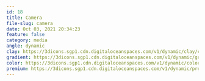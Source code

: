 ```yaml
---
id: 18
title: Camera
file-slug: camera
date: Oct 03, 2021 20:34:23
feature: false
category: media
angle: dynamic
clay: https://3dicons.sgp1.cdn.digitaloceanspaces.com/v1/dynamic/clay/camera-dynamic-clay.png
gradient: https://3dicons.sgp1.cdn.digitaloceanspaces.com/v1/dynamic/gradient/camera-dynamic-gradient.png
color: https://3dicons.sgp1.cdn.digitaloceanspaces.com/v1/dynamic/color/camera-dynamic-color.png
premium: https://3dicons.sgp1.cdn.digitaloceanspaces.com/v1/dynamic/premium/camera-dynamic-premium.png
---
```

